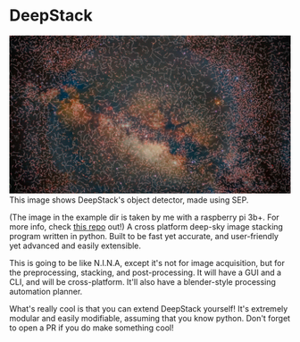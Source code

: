 # DeepStack

![Example Extracted Image](./example_images/result-trimarked.jpg)
This image shows DeepStack's object detector, made using SEP.

(The image in the example dir is taken by me with a raspberry pi 3b+. For more info, check [this repo](https://github.com/n3rdium/AstroPi) out!)
A cross platform deep-sky image stacking program written in python. Built to be fast yet accurate, and user-friendly yet advanced and easily extensible.

This is going to be like N.I.N.A, except it's not for image acquisition, but for the preprocessing, stacking, and post-processing.
It will have a GUI and a CLI, and will be cross-platform.
It'll also have a blender-style processing automation planner.

What's really cool is that you can extend DeepStack yourself! It's extremely modular and easily modifiable, assuming that you know python.
Don't forget to open a PR if you do make something cool!
